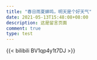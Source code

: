 ```yaml
---
title: "春日雨夏蝉鸣，明天是个好天气"
date: 2021-05-13T15:48:08+08:00
description: 这是留言页面
comment: true
type: test
---
```


{{< bilibili BV1qp4y1t7DJ >}}
